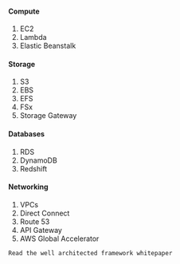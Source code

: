 
#### Compute

1. EC2
2. Lambda
3. Elastic Beanstalk

#### Storage

1. S3
2. EBS
3. EFS
4. FSx 
5. Storage Gateway

#### Databases

1. RDS
2. DynamoDB
3. Redshift

#### Networking

1. VPCs
2. Direct Connect
3. Route 53
4. API Gateway
5. AWS Global Accelerator

`Read the well architected framework whitepaper `

